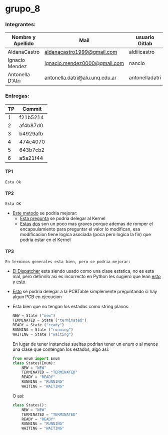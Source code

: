 # grupo_8

### Integrantes:

| Nombre y Apellido              |      Mail                      |     usuario Gitlab   |
| -----------------------------  | ------------------------------ | -------------------  |
| AldanaCastro                   | aldanacastro1999@gmail.com     | aldiiicastro         |
| Ignacio Mendez                 | ignacio.mendez0000@gmail.com   | nancio               |
| Antonella D'Atri               |antonella.datri@alu.unq.edu.ar  |antonelladatri        |



### Entregas:

| TP |  Commit  |
| -- | -------- |
| 1  | f21b5214 |
| 2  | af4b87d0 |
| 3  | b4929afb |
| 4  | 474c4070 |
| 5  | 643b7cb2 |
| 6  | a5a21f44 |



#### TP1
    Esta Ok

#### TP2
    Esta OK
* [Este metodo](https://gitlab.com/so-unq-2019-s2-c2/grupo_8/blob/master/practicas/practica_2/so.py#L64) se podria mejorar:
    - [Esta pregunta](https://gitlab.com/so-unq-2019-s2-c2/grupo_8/blob/master/practicas/practica_2/so.py#L67) se podria delegar al Kernel
    - [Estas](https://gitlab.com/so-unq-2019-s2-c2/grupo_8/blob/master/practicas/practica_2/so.py#L68) [dos](https://gitlab.com/so-unq-2019-s2-c2/grupo_8/blob/master/practicas/practica_2/so.py#L69) son un poco mas graves porque ademas de romper el encapsulamiento para preguntar el valor lo modifican, esa modificacion tiene logica asociada (poca pero logica la fin) que podria estar en el Kernel

#### TP3
    En terminos generales esta bien, pero se podria mejorar:
    
* [El Dispatcher](https://gitlab.com/so-unq-2019-s2-c2/grupo_8/blob/master/practicas/practica_3/so.py#L173) esta siendo usado como una clase estatica, no es esta mal, pero definirlo asi es incorrecto en Python les sugiero que lean [esto](https://docs.python.org/3/library/functions.html#classmethod) y [esto](https://docs.python.org/3/library/functions.html#staticmethod) 
* [Esto](https://gitlab.com/so-unq-2019-s2-c2/grupo_8/blob/master/practicas/practica_3/so.py#L148) se podria delegar a la PCBTable simplemente preguntando si hay algun PCB en ejecucion
* Esta bien que no tengan los estados como string planos:
    ```python
    NEW = State ("new")
    TERMINATED = State ("terminated")
    READY = State ("ready")
    RUNNING = State ("running")
    WAITING = State ("waiting")
    ```
    En lugar de tener instancias sueltas podrian tener un enum o al menos una clase que contengan los estados, algo asi:
    ```python
    from enum import Enum
    class States(Enum):
        NEW = "NEW"
        TERMINATED = "TERMINATED"
        READY = "READY"
        RUNNING = "RUNNING"
        WAITING = "WAITING"
    ```
    
    O asi:
    
    ```python
    class States():
        NEW = "NEW"
        TERMINATED = "TERMINATED"
        READY = "READY"
        RUNNING = "RUNNING"
        WAITING = "WAITING"
    ```







